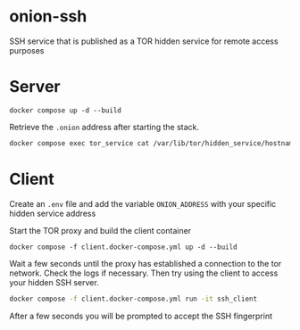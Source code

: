 # onion-ssh
SSH service that is published as a TOR hidden service for remote access purposes

# Server

```
docker compose up -d --build
```


Retrieve the `.onion` address after starting the stack.

```bash
docker compose exec tor_service cat /var/lib/tor/hidden_service/hostname
```

# Client

Create an `.env` file and add the variable `ONION_ADDRESS` with your specific hidden service address

Start the TOR proxy and build the client container

```
docker compose -f client.docker-compose.yml up -d --build
```

Wait a few seconds until the proxy has established a connection to the tor network. Check the logs if necessary.
Then try using the client to access your hidden SSH server.

```bash
docker compose -f client.docker-compose.yml run -it ssh_client
```

After a few seconds you will be prompted to accept the SSH fingerprint
